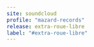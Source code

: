 ```yaml
---
site: soundcloud
profile: "mazard-records"
release: extra-roue-libre
label: "#extra-roue-libre" 
---
```

